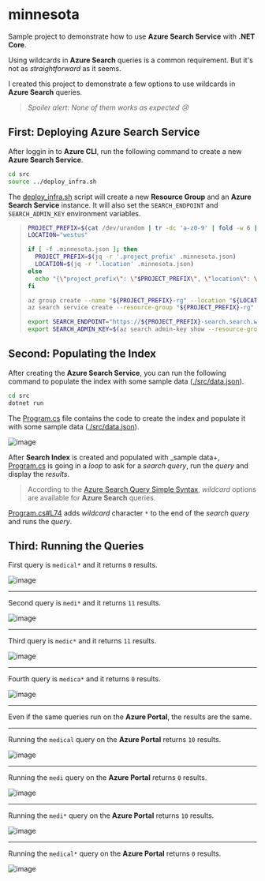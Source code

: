 # minnesota

Sample project to demonstrate how to use **Azure Search Service** with **.NET Core**.

Using wildcards in **Azure Search** queries is a common requirement. But it's not as _straightforward_ as it seems.

I created this project to demonstrate a few options to use wildcards in **Azure Search** queries.

> _Spoiler alert: None of them works as expected 😢_

## First: Deploying Azure Search Service

After loggin in to **Azure CLI**, run the following command to create a new **Azure Search Service**.

```bash
cd src
source ../deploy_infra.sh
```

The [deploy_infra.sh](./deploy_infra.sh) script will create a new **Resource Group** and an **Azure Search Service** instance. It will also set the `SEARCH_ENDPOINT` and `SEARCH_ADMIN_KEY` environment variables.

> ```bash
> PROJECT_PREFIX=$(cat /dev/urandom | tr -dc 'a-z0-9' | fold -w 6 | head -n 1)
> LOCATION="westus"
> 
> if [ -f .minnesota.json ]; then
>   PROJECT_PREFIX=$(jq -r '.project_prefix' .minnesota.json)
>   LOCATION=$(jq -r '.location' .minnesota.json)
> else
>   echo "{\"project_prefix\": \"$PROJECT_PREFIX\", \"location\": \"$LOCATION\"}" > .minnesota.json
> fi
> 
> az group create --name "${PROJECT_PREFIX}-rg" --location "${LOCATION}"
> az search service create --resource-group "${PROJECT_PREFIX}-rg" --name "${PROJECT_PREFIX}-search" --location "${LOCATION}" --sku "basic" --semantic-search "standard"
> 
> export SEARCH_ENDPOINT="https://${PROJECT_PREFIX}-search.search.windows.net"
> export SEARCH_ADMIN_KEY=$(az search admin-key show --resource-group "${PROJECT_PREFIX}-rg" --service-name "${PROJECT_PREFIX}-search" --query "primaryKey" -o "tsv")
> ```

## Second: Populating the Index

After creating the **Azure Search Service**, you can run the following command to populate the index with some sample data ([./src/data.json](./src/data.json)).

```bash
cd src
dotnet run
```

The [Program.cs](./src/Program.cs) file contains the code to create the index and populate it with some sample data ([./src/data.json](./src/data.json)).

![image](https://github.com/polatengin/minnesota/assets/118744/c4b9817a-60c5-42c0-b6c1-a4bb61f9a523)

After **Search Index** is created and populated with _sample data+, [Program.cs](./src/Program.cs) is going in a _loop_ to ask for a _search query_, run the _query_ and display the _results_.

> According to the [Azure Search Query Simple Syntax](https://learn.microsoft.com/en-us/azure/search/query-simple-syntax), _wildcard_ options are available for **Azure Search** queries.

[Program.cs#L74](./src/Program.cs#L74) adds _wildcard_ character `*` to the end of the _search query_ and runs the _query_.

## Third: Running the Queries

First query is `medical*` and it returns `0` results.

![image](https://github.com/polatengin/minnesota/assets/118744/5f2606af-c20c-4cea-bccb-301e29f1dd29)

---

Second query is `medi*` and it returns `11` results.

![image](https://github.com/polatengin/minnesota/assets/118744/ed4b30fa-590b-41a7-b4e4-6082770120be)

---

Third query is `medic*` and it returns `11` results.

![image](https://github.com/polatengin/minnesota/assets/118744/4ba6e6a9-5e36-4ae8-ab93-43aca700395e)

---

Fourth query is `medica*` and it returns `0` results.

![image](https://github.com/polatengin/minnesota/assets/118744/d2019e2a-5bf6-486c-860b-a9f52989945b)

---

Even if the same queries run on the **Azure Portal**, the results are the same.

---

Running the `medical` query on the **Azure Portal** returns `10` results.

![image](https://github.com/polatengin/minnesota/assets/118744/602b50b8-d432-4bc7-9320-c358c49a56ea)

---

Running the `medi` query on the **Azure Portal** returns `0` results.

![image](https://github.com/polatengin/minnesota/assets/118744/2de8e55a-9e50-4b09-8929-4086a91191e5)

---

Running the `medi*` query on the **Azure Portal** returns `10` results.

![image](https://github.com/polatengin/minnesota/assets/118744/611e10fd-3da1-4d89-ac52-328754ebe32d)

---

Running the `medical*` query on the **Azure Portal** returns `0` results.

![image](https://github.com/polatengin/minnesota/assets/118744/ec355970-fe8e-4af7-a66b-c516085d0790)
